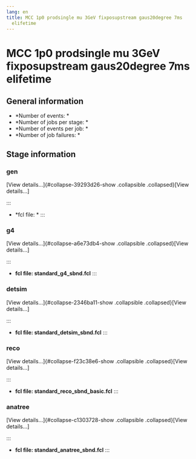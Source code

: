 ```yaml
---
lang: en
title: MCC 1p0 prodsingle mu 3GeV fixposupstream gaus20degree 7ms
  elifetime
---
```




MCC 1p0 prodsingle mu 3GeV fixposupstream gaus20degree 7ms elifetime
============================================================================================================================================================



General information 
----------------------------------------------------------

-   \*Number of events: \*
-   \*Number of jobs per stage: \*
-   \*Number of events per job: \*
-   \*Number of job failures: \*



Stage information 
------------------------------------------------------



### gen 

[View details\...]{#collapse-39293d26-show .collapsible
.collapsed}[View details\...]

::: 
-   \*fcl file: \*
:::



### g4 

[View details\...]{#collapse-a6e73db4-show .collapsible
.collapsed}[View details\...]

::: 
-   **fcl file: standard\_g4\_sbnd.fcl**
:::



### detsim 

[View details\...]{#collapse-2346ba11-show .collapsible
.collapsed}[View details\...]

::: 
-   **fcl file: standard\_detsim\_sbnd.fcl**
:::



### reco 

[View details\...]{#collapse-f23c38e6-show .collapsible
.collapsed}[View details\...]

::: 
-   **fcl file: standard\_reco\_sbnd\_basic.fcl**
:::



### anatree 

[View details\...]{#collapse-c1303728-show .collapsible
.collapsed}[View details\...]

::: 
-   **fcl file: standard\_anatree\_sbnd.fcl**
:::
